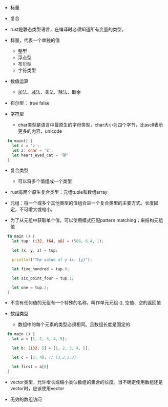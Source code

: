 - 标量
- 复合

- rust是静态类型语言，在编译时必须知道所有变量的类型。

- 标量，代表一个单独的值
  - 整型
  - 浮点型
  - 布尔型
  - 字符类型

- 数值运算
  - 加法、减法、乘法、除法、取余

- 布尔型： true false

- 字符型
  - char类型是语言中最原生的字母类型，char大小为四个字节，比ascll表示更多的内容，unicode

```rs
  fn main() {
    let c = 'z';
    let z: char = 'Z';
    let heart_eyed_cat = '😻'
  }
```

- 复合类型
  - 可以将多个值组成一个类型

- rust有两个原生复合类型：元组tuple和数组array

- 元组：将一个或多个其他类型的值组合进一个复合类型的主要方式。长度固定，不可增大或缩小。

- 为了从元组中获取单个值，可以使用模式匹配pattern matching；来结构元组值

```rs
  fn main () {
    let tup: (i32, f64, u8) = (500, 6.4, 1);

    let (x, y, z) = tup;

    println!("The value of y is: {y}");

    let five_hundred = tup.0;

    let six_point_four = tup.1;

    let one = tup.2;
  }
```

- 不含有任何值的元组有一个特殊的名称，叫作单元元组 (), 空值、空的返回值

- 数组类型
  - 数组中的每个元素的类型必须相同。且数组长度是固定的

```rs
  fn main () {
    let a = [1, 2, 3, 4, 5];

    let b: [i32; 5] = [1, 2, 3, 4, 5];

    let c = [3; 4]; // [3,3,3,3]

    let first = a[0]
  }
```

- vector类型，允许增长或缩小类似数组的集合的长度。当不确定使用数组还是vector时，应该使用vector

- 无效的数组访问
